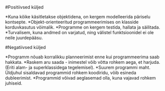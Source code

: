 #Positiivsed küljed

*Kuna kõike käsitletakse objektidena, on kergem modelleerida päriselu kontsepte.
*Objekt-orienteeritud programmeerimises on klasside korduvkasutus võimalik.
*Programme on kergem testida, hallata ja säilitada.
*Turvalisem, kuna andmed on varjatud, ning välistel funktsioonidel ei ole neile juurdepääsu.

#Negatiivsed küljed

*Programm nõuab korralikku planneerimist enne kui programmeerima saab hakkata.
*Raskem aru saada - inimestel võib võtta rohkem aega, et harjuda. (Eriti alam- ja superklassidega tegelemisel).
*Suurem programmi maht. Üldjuhul sisaldavad programmid rohkem koodiridu, võib esineda dubleerimist.
*Programmid võivad aeglasemad olla, kuna vajavad rohkem juhiseid.
